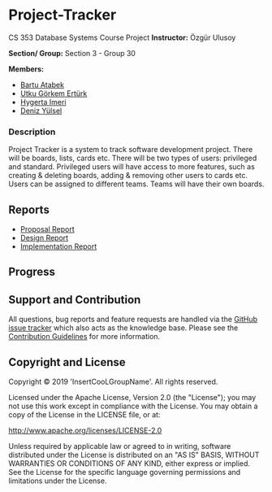 # Project-Tracker

CS 353 Database Systems Course Project
**Instructor:**  Özgür Ulusoy

**Section/ Group:** Section 3 - Group 30 

**Members:**
-   [Bartu Atabek](https://github.com/bartuatabek)
-   [Utku Görkem Ertürk](https://github.com/utgoer)
-   [Hygerta Imeri](https://github.com/hygertai)
-   [Deniz Yülsel](https://github.com/denizyuksel)

### Description
Project Tracker is a system to track software development project. There will be boards, lists, cards etc. There will be two types of users: privileged and standard. Privileged users will have access to more features, such as creating & deleting boards, adding & removing other users to cards etc. Users can be assigned to different teams. Teams will have their own boards.

## Reports
 - [Proposal Report](https://github.com/utgoer/Katamino/blob/master/doc/2F.Analysis.Iteration1.2018.10.21.pdf)
 - [Design Report](https://github.com/utgoer/Katamino/blob/master/doc/2F.Design.Iteration1.2018.11.08.pdf)
 - [Implementation Report]()

## Progress

## Support and Contribution
All questions, bug reports and feature requests are handled via the [GitHub issue tracker](#) which also acts as the knowledge base. Please see the [Contribution Guidelines](#) for more information.

## Copyright and License

Copyright © 2019 'InsertCooLGroupName'. All rights reserved.

Licensed under the Apache License, Version 2.0 (the "License"); you may not use this work except in
compliance with the License. You may obtain a copy of the License in the LICENSE file, or at:

http://www.apache.org/licenses/LICENSE-2.0

Unless required by applicable law or agreed to in writing, software distributed under the License is
distributed on an "AS IS" BASIS, WITHOUT WARRANTIES OR CONDITIONS OF ANY KIND, either express or implied.
See the License for the specific language governing permissions and limitations under the License.
